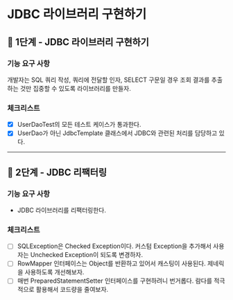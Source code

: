 # JDBC 라이브러리 구현하기

## 🚀 1단계 - JDBC 라이브러리 구현하기
### 기능 요구 사항
개발자는 SQL 쿼리 작성, 쿼리에 전달할 인자, SELECT 구문일 경우 조회 결과를 추출하는 것만 집중할 수 있도록 라이브러리를 만들자.

### 체크리스트
- [x] UserDaoTest의 모든 테스트 케이스가 통과한다.
- [x] UserDao가 아닌 JdbcTemplate 클래스에서 JDBC와 관련된 처리를 담당하고 있다.

---

## 🚀 2단계 - JDBC 리팩터링
### 기능 요구 사항
- JDBC 라이브러리를 리팩터링한다.

### 체크리스트
- [ ] SQLException은 Checked Exception이다. 커스텀 Exception을 추가해서 사용자는 Unchecked Exception이 되도록 변경하자.
- [ ] RowMapper 인터페이스는 Object를 반환하고 있어서 캐스팅이 사용된다. 제네릭을 사용하도록 개선해보자.
- [ ] 매번 PreparedStatementSetter 인터페이스를 구현하려니 번거롭다. 람다를 적극적으로 활용해서 코드량을 줄여보자.